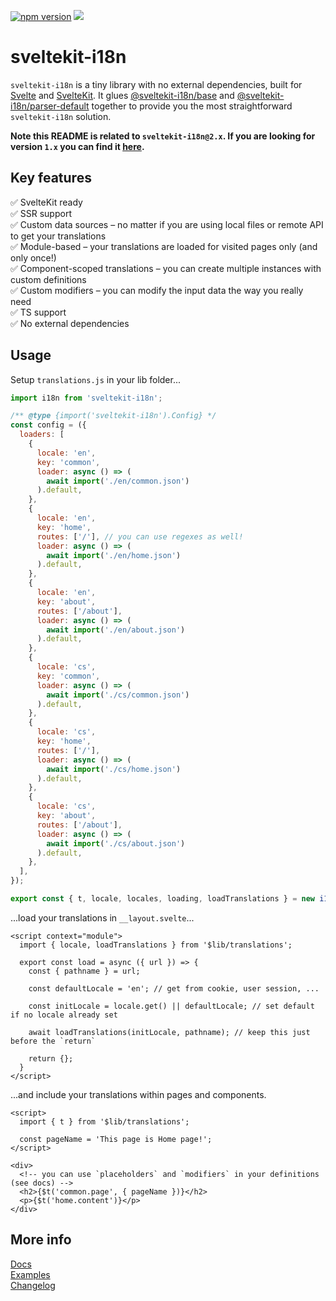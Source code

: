 [![npm version](https://badge.fury.io/js/sveltekit-i18n.svg)](https://badge.fury.io/js/sveltekit-i18n) ![](https://github.com/sveltekit-i18n/lib/workflows/Tests/badge.svg)

# sveltekit-i18n
`sveltekit-i18n` is a tiny library with no external dependencies, built for [Svelte](https://github.com/sveltejs/svelte) and [SvelteKit](https://github.com/sveltejs/kit). It glues [@sveltekit-i18n/base](https://github.com/sveltekit-i18n/base) and [@sveltekit-i18n/parser-default](https://github.com/sveltekit-i18n/parsers/parser-default) together to provide you the most straightforward `sveltekit-i18n` solution.

__Note this README is related to `sveltekit-i18n@2.x`. If you are looking for version `1.x` you can find it [here](https://github.com/sveltekit-i18n/lib/tree/1.x).__

## Key features

✅ SvelteKit ready\
✅ SSR support\
✅ Custom data sources – no matter if you are using local files or remote API to get your translations\
✅ Module-based – your translations are loaded for visited pages only (and only once!)\
✅ Component-scoped translations – you can create multiple instances with custom definitions\
✅ Custom modifiers – you can modify the input data the way you really need\
✅ TS support\
✅ No external dependencies

## Usage

Setup `translations.js` in your lib folder...
```javascript
import i18n from 'sveltekit-i18n';

/** @type {import('sveltekit-i18n').Config} */
const config = ({
  loaders: [
    {
      locale: 'en',
      key: 'common',
      loader: async () => (
        await import('./en/common.json')
      ).default,
    },
    {
      locale: 'en',
      key: 'home',
      routes: ['/'], // you can use regexes as well!
      loader: async () => (
        await import('./en/home.json')
      ).default,
    },
    {
      locale: 'en',
      key: 'about',
      routes: ['/about'],
      loader: async () => (
        await import('./en/about.json')
      ).default,
    },
    {
      locale: 'cs',
      key: 'common',
      loader: async () => (
        await import('./cs/common.json')
      ).default,
    },
    {
      locale: 'cs',
      key: 'home',
      routes: ['/'],
      loader: async () => (
        await import('./cs/home.json')
      ).default,
    },
    {
      locale: 'cs',
      key: 'about',
      routes: ['/about'],
      loader: async () => (
        await import('./cs/about.json')
      ).default,
    },
  ],
});

export const { t, locale, locales, loading, loadTranslations } = new i18n(config);
```

...load your translations in `__layout.svelte`...

```svelte
<script context="module">
  import { locale, loadTranslations } from '$lib/translations';

  export const load = async ({ url }) => {
    const { pathname } = url;

    const defaultLocale = 'en'; // get from cookie, user session, ...
    
    const initLocale = locale.get() || defaultLocale; // set default if no locale already set

    await loadTranslations(initLocale, pathname); // keep this just before the `return`

    return {};
  }
</script>
```

...and include your translations within pages and components.

```svelte
<script>
  import { t } from '$lib/translations';

  const pageName = 'This page is Home page!';
</script>

<div>
  <!-- you can use `placeholders` and `modifiers` in your definitions (see docs) -->
  <h2>{$t('common.page', { pageName })}</h2>
  <p>{$t('home.content')}</p>
</div>
```

## More info
[Docs](https://github.com/sveltekit-i18n/lib/tree/master/docs/README.md)\
[Examples](https://github.com/sveltekit-i18n/lib/tree/master/examples)\
[Changelog](https://github.com/sveltekit-i18n/lib/releases)
